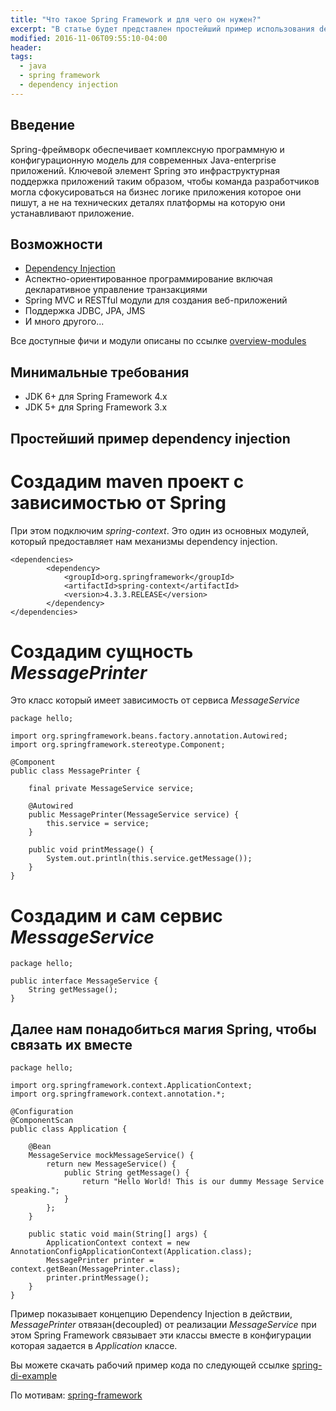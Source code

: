 ```yaml
---
title: "Что такое Spring Framework и для чего он нужен?"
excerpt: "В статье будет представлен простейший пример использования dependency injection в Spring"
modified: 2016-11-06T09:55:10-04:00
header:
tags: 
  - java
  - spring framework
  - dependency injection
---
```


## Введение
Spring-фреймворк обеспечивает комплексную программную и конфигурационную модель для 
современных Java-enterprise приложений.
Ключевой элемент Spring это инфраструктурная поддержка приложений таким образом,
чтобы команда разработчиков могла сфокусироваться на бизнес логике приложения которое 
они пишут, а не на технических деталях платформы на которую они устанавливают приложение.

## Возможности
 * [Dependency Injection](https://en.wikipedia.org/wiki/Dependency_injection)
 * Аспектно-ориентированное программирование включая декларативное управление транзакциями
 * Spring MVC и RESTful модули для создания веб-приложений
 * Поддержка JDBC, JPA, JMS
 * И много другого...

Все доступные фичи и модули описаны по ссылке [overview-modules](http://docs.spring.io/spring-framework/docs/current/spring-framework-reference/html/overview.html#overview-modules)

## Минимальные требования
 * JDK 6+ для Spring Framework 4.x
 * JDK 5+ для Spring Framework 3.x

## Простейший пример dependency injection

# Создадим maven проект с зависимостью от Spring
При этом подключим _spring-context_. Это один из основных модулей, который 
предоставляет нам механизмы dependency injection.

```
<dependencies>
        <dependency>
            <groupId>org.springframework</groupId>
            <artifactId>spring-context</artifactId>
            <version>4.3.3.RELEASE</version>
        </dependency>
</dependencies>
```

# Создадим сущность _MessagePrinter_
Это класс который имеет зависимость от сервиса _MessageService_

```
package hello;

import org.springframework.beans.factory.annotation.Autowired;
import org.springframework.stereotype.Component;

@Component
public class MessagePrinter {

    final private MessageService service;

    @Autowired
    public MessagePrinter(MessageService service) {
        this.service = service;
    }

    public void printMessage() {
        System.out.println(this.service.getMessage());
    }
}
```

# Создадим и сам сервис _MessageService_

```
package hello;

public interface MessageService {
    String getMessage();
}
```

## Далее нам понадобиться магия Spring, чтобы связать их вместе

```
package hello;

import org.springframework.context.ApplicationContext;
import org.springframework.context.annotation.*;

@Configuration
@ComponentScan
public class Application {

    @Bean
    MessageService mockMessageService() {
        return new MessageService() {
            public String getMessage() {
                return "Hello World! This is our dummy Message Service speaking.";
            }
        };
    }

    public static void main(String[] args) {
        ApplicationContext context = new AnnotationConfigApplicationContext(Application.class);
        MessagePrinter printer = context.getBean(MessagePrinter.class);
        printer.printMessage();
    }
}
```

Пример показывает концепцию Dependency Injection в действии, _MessagePrinter_ отвязан(decoupled) от реализации _MessageService_
при этом Spring Framework связывает эти классы вместе в конфигурации которая задается в _Application_ классе.

Вы можете скачать рабочий пример кода по следующей ссылке [spring-di-example](https://github.com/levrun/spring-di-example)

По мотивам: [spring-framework](http://projects.spring.io/spring-framework/)
